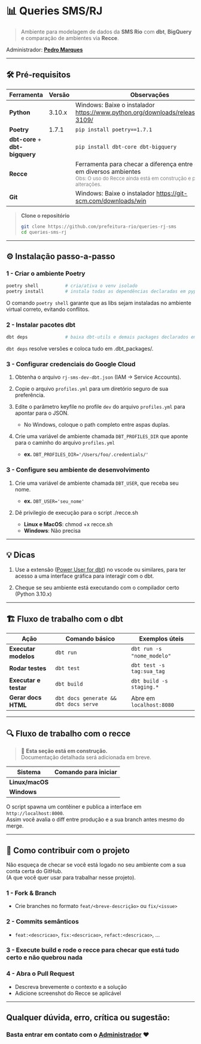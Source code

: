 # 📊 Queries SMS/RJ

> Ambiente para modelagem de dados da **SMS Rio** com **dbt**, **BigQuery** e comparação de ambientes via **Recce**.

Administrador: **[Pedro Marques](https://github.com/TanookiVerde)**  

---

## 🛠️ Pré-requisitos

| Ferramenta | Versão | Observações |
|------------|--------|-------------|
| **Python** | 3.10.x | Windows: Baixe o instalador https://www.python.org/downloads/release/python-3109/ |
| **Poetry** | 1.7.1  | `pip install poetry==1.7.1` |
| **dbt-core** + **dbt-bigquery** |  | `pip install dbt-core dbt-bigquery` |
| **Recce** | | Ferramenta para checar a diferença entre os dados em diversos ambientes <br> <span style="color:gray; font-size:smaller;">Obs: O uso do Recce ainda está em construção e pode sofrer alterações.</span> |
| **Git** | | Windows: Baixe o instalador https://git-scm.com/downloads/win |

> **Clone o repositório**  
> ```bash
> git clone https://github.com/prefeitura-rio/queries-rj-sms
> cd queries-sms-rj
> ```  

---

## ⚙️ Instalação passo-a-passo

### 1 - Criar o ambiente Poetry
```bash
poetry shell          # cria/ativa o venv isolado
poetry install        # instala todas as dependências declaradas em pyproject.toml
```

O comando `poetry shell` garante que as libs sejam instaladas no ambiente virtual correto, evitando conflitos.


### 2 - Instalar pacotes dbt
```bash
dbt deps              # baixa dbt-utils e demais packages declarados em packages.yml
```

`dbt deps` resolve versões e coloca tudo em .dbt_packages/.

### 3 - Configurar credenciais do Google Cloud
1. Obtenha o arquivo `rj-sms-dev-dbt.json` (IAM → Service Accounts).

2. Copie o arquivo `profiles.yml` para um diretório seguro de sua preferência.

3. Edite o parâmetro keyfile no profile `dev` do arquivo `profiles.yml` para apontar para o JSON.
    - No Windows, coloque o path completo entre aspas duplas.

5. Crie uma variável de ambiente chamada `DBT_PROFILES_DIR` que aponte para o caminho do arquivo `profiles.yml`
    -    **ex.** `DBT_PROFILES_DIR='/Users/foo/.credentials/'` 


### 3 - Configure seu ambiente de desenvolvimento

1. Crie uma variável de ambiente chamada `DBT_USER`, que receba seu nome.
    -    **ex.** `DBT_USER='seu_nome'`

 8. Dê privilegio de execução para o script ./recce.sh
    - **Linux e MacOS**: chmod +x recce.sh
    - **Windows**: Não precisa

---

## 💡 Dicas
1. Use a extensão ([Power User for dbt](https://marketplace.visualstudio.com/items?itemName=innoverio.vscode-dbt-power-user)) no vscode ou similares, para ter acesso a uma interface gráfica para interagir com o dbt.  
  
2. Cheque se seu ambiente está executando com o compilador certo (Python 3.10.x)

---

## 🏗️ Fluxo de trabalho com o dbt
| Ação                 | Comando básico                        | Exemplos úteis                                                       |
| -------------------- | ------------------------------------- | -------------------------------------------------------------------- |
| **Executar modelos** | `dbt run`                             | `dbt run -s "nome_modelo"` |
| **Rodar testes**     | `dbt test`                            | `dbt test -s tag:sua_tag` |
| **Executar e testar**| `dbt build`                           | `dbt build -s staging.*` |
| **Gerar docs HTML**  | `dbt docs generate && dbt docs serve` | Abre em `localhost:8080` |

---

## 🔍 Fluxo de trabalho com o recce
> 🚧 **Esta seção está em construção.**  
> Documentação detalhada será adicionada em breve.  

| Sistema         | Comando para iniciar                 |
| --------------- | ------------------------------------ |
| **Linux/macOS** |  |
| **Windows**     |  |

O script spawna um contêiner e publica a interface em `http://localhost:8000`.  
Assim você avalia o diff entre produção e a sua branch antes mesmo do merge.

---

## 🤝 Como contribuir com o projeto
Não esqueça de checar se você está logado no seu ambiente com a sua conta certa do GitHub.  
(A que você quer usar para trabalhar nesse projeto).
### 1 - Fork & Branch
- Crie branches no formato `feat/<breve-descrição>` ou `fix/<issue>`
### 2 - Commits semânticos
- `feat:<descricao>`, `fix:<descricao>`, `refact:<descricao>`, ...
### 3 - Execute build e rode o recce para checar que está tudo certo e não quebrou nada

### 4 - Abra o Pull Request
 - Descreva brevemente o contexto e a solução
 - Adicione screenshot do Recce se aplicável

--- 

## Qualquer dúvida, erro, crítica ou sugestão:  
### Basta entrar em contato com o [Administrador](@TanookiVerde) ❤️

